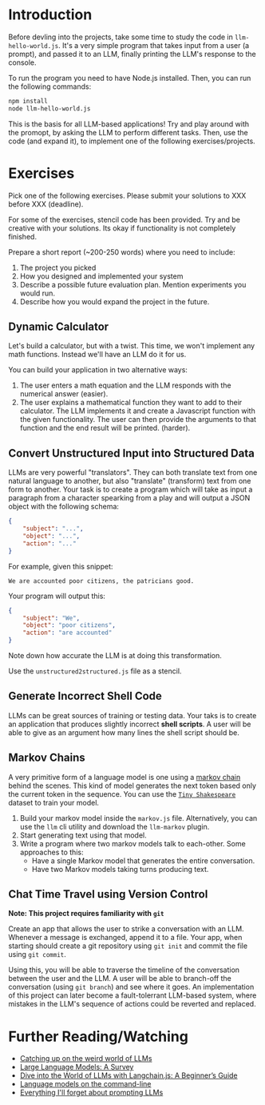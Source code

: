 # Introduction

Before devling into the projects, take some time to study 
the code in `llm-hello-world.js`. 
It's a very simple program that takes input from a user (a prompt),
and passed it to an LLM, finally printing the LLM's response to the console.

To run the program you need to have Node.js installed.
Then, you can run the following commands:

```bash
npm install
node llm-hello-world.js
```

This is the basis for all LLM-based applications!
Try and play around with the promopt, by asking the LLM to perform different tasks.
Then, use the code (and expand it), to implement one of the following exercises/projects.

# Exercises

Pick one of the following exercises. Please submit your solutions to XXX before XXX (deadline).

For some of the exercises, stencil code has been provided.
Try and be creative with your solutions.
Its okay if functionality is not completely finished.

Prepare a short report (~200-250 words) where you need to include:

1. The project you picked
2. How you designed and implemented your system
3. Describe a possible future evaluation plan. Mention experiments you would run.
4. Describe how you would expand the project in the future.

## Dynamic Calculator

Let's build a calculator, but with a twist. 
This time, we won't implement any math functions.
Instead we'll have an LLM do it for us.

You can build your application in two alternative ways:

1. The user enters a math equation and the LLM responds with the numerical answer (easier).
2. The user explains a mathematical function they want to add to their calculator. 
   The LLM implements it and create a Javascript function with the given functionality.
   The user can then provide the arguments to that function and the end result will be printed. (harder).


## Convert Unstructured Input into Structured Data

LLMs are very powerful "translators".
They can both translate text from one natural language to another,
but also "translate" (transform) text from one form to another.
Your task is to create a program which will take as input a paragraph
from a character spearking from a play and will output a JSON object
with the following schema:

```json
{
    "subject": "...",
    "object": "...",
    "action": "..."
}
```

For example, given this snippet:

```
We are accounted poor citizens, the patricians good.
```

Your program will output this:

```json
{
    "subject": "We",
    "object": "poor citizens",
    "action": "are accounted"
}
```

Note down how accurate the LLM is at doing this transformation.

Use the `unstructured2structured.js` file as a stencil.

## Generate Incorrect Shell Code

LLMs can be great sources of training or testing data.
Your taks is to create an application that produces slightly incorrect **shell scripts**.
A user will be able to give as an argument how many lines the shell script should be.

## Markov Chains

A very primitive form of a language model is one using a [markov chain](https://en.wikipedia.org/wiki/Markov_chain) behind the scenes.
This kind of model generates the next token based only the current token in the sequence.
You can use the [`Tiny Shakespeare`](https://raw.githubusercontent.com/karpathy/char-rnn/master/data/tinyshakespeare/input.txt) dataset to train your model.

1. Build your markov model inside the `markov.js` file. Alternatively, you can use the `llm` cli utility and download the `llm-markov` plugin.
2. Start generating text using that model.
3. Write a program where two markov models talk to each-other.
   Some approaches to this:
    * Have a single Markov model that generates the entire conversation.
    * Have two Markov models taking turns producing text.

## Chat Time Travel using Version Control

__Note: This project requires familiarity with `git`__

Create an app that allows the user to strike a conversation with an LLM.
Whenever a message is exchanged, append it to a file.
Your app, when starting should create a git repository using `git init`
and commit the file using `git commit`.

Using this, you will be able to traverse the timeline of the conversation between the user 
and the LLM. 
A user will be able to branch-off the conversation (using `git branch`) and see where it goes.
An implementation of this project can later become a fault-tolerrant LLM-based 
system, where mistakes in the LLM's sequence of actions could be reverted
and replaced.

# Further Reading/Watching

- [Catching up on the weird world of LLMs](https://www.youtube.com/watch?v=h8Jth_ijZyY)
- [Large Language Models: A Survey](https://arxiv.org/pdf/2402.06196)
- [Dive into the World of LLMs with Langchain.js: A Beginner’s Guide](https://medium.com/@mirzahasnat/dive-into-the-world-of-llms-with-langchain-js-a-beginners-guide-c9beb4168447)
- [Language models on the command-line](https://simonwillison.net/2024/Jun/17/cli-language-models/)
- [Everything I'll forget about prompting LLMs](https://olickel.com/everything-i-know-about-prompting-llms)
